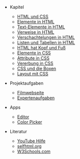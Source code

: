 * Kapitel
  * [HTML und CSS](index.md)
  * [Elemente in HTML](ElementeInHTML.md)
  * [Text-Elemente in HTML](TextElementeInHTML.md)
  * [Verweise in HTML](VerweiseInHTML.md)
  * [Verschachtelungen in HTML](VerschachtelungenInHTML.md)
  * [Listen und Tabellen in HTML](ListenundTabellenInHTML.md)
  * [HTML hat Kopf und Fuß](HTMLhatKopfundFuss.md)
  * [Elemente in CSS](ElementeInCSS.md)
  * [Attribute in CSS](AttributeInCSS.md)
  * [Vererbung in CSS](VererbungInCSS.md)
  * [CSS und die Boxen](CSSUndDieBoxen.md)
  * [Layout mit CSS](LayoutMitCSS.md)


* Projektaufgaben
  * [Filmwebseite](filmwebseite.md)
  * [Expertenaufgaben](expertenaufgaben.md) 



* Apps

  * [Editor](https://apps.wi-wissen.de/html-css-js-editor/)
  * [Color Picker](https://www.w3schools.com/colors/colors_picker.asp)



* Literatur

  * [YouTube Hilfe](https://www.youtube.com/playlist?list=PLgpWt6GS_DurTaq78mIPmLeIvICDvtcMu)
  * [selfhtml.org](https://wiki.selfhtml.org/wiki/HTML)
  * [W3Schools.com](http://www.w3schools.com/)